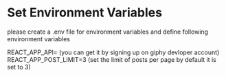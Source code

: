 # Set Environment Variables
please create a .env file for environment variables and define following environment variables

REACT_APP_API= (you can get it by signing up on giphy devloper account)
REACT_APP_POST_LIMIT=3 (set the limit of posts per page by default it is set to 3)

